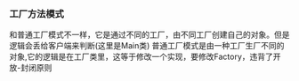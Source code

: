 ### 工厂方法模式
和普通工厂模式不一样，它是通过不同的工厂，由不同工厂创建自己的对象。但是逻辑会丢给客户端来判断(这里是Main类)
普通工厂模式是由一种工厂生厂不同的对象,它的逻辑是在工厂类里，这等于修改一个实现，要修改Factory，违背了开放-封闭原则